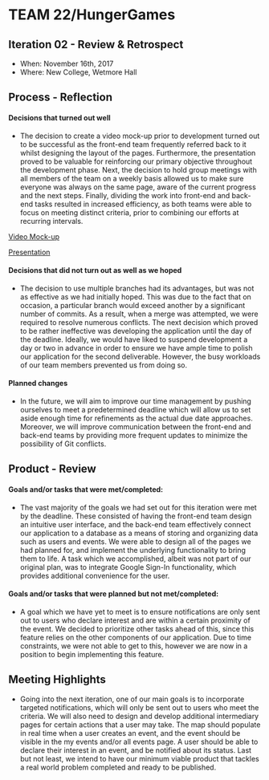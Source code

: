 # TEAM 22/HungerGames


## Iteration 02 - Review & Retrospect

 * When: November 16th, 2017
 * Where: New College, Wetmore Hall

## Process - Reflection

#### Decisions that turned out well
 
 * The decision to create a video mock-up prior to development turned out to be successful as the front-end team frequently referred back to it whilst designing the layout of the pages. Furthermore, the presentation proved to be valuable for reinforcing our primary objective throughout the development phase. Next, the decision to hold group meetings with all members of the team on a weekly basis allowed us to make sure everyone was always on the same page, aware of the current progress and the next steps. Finally, dividing the work into front-end and back-end tasks resulted in increased efficiency, as both teams were able to focus on meeting distinct criteria, prior to combining our efforts at recurring intervals. 
 
 [Video Mock-up](https://streamable.com/4q7hq)
 
 [Presentation](https://www.scribd.com/document/364547757/Hunger-Games-Presentation?secret_password=ettcw3JDUYFokb2kcBQH)

#### Decisions that did not turn out as well as we hoped

 * The decision to use multiple branches had its advantages, but was not as effective as we had initially hoped. This was due to the fact that on occasion, a particular branch would exceed another by a significant number of commits. As a result, when a merge was attempted, we were required to resolve numerous conflicts. The next decision which proved to be rather ineffective was developing the application until the day of the deadline. Ideally, we would have liked to suspend development a day or two in advance in order to ensure we have ample time to polish our application for the second deliverable. However, the busy workloads of our team members prevented us from doing so. 

#### Planned changes

 * In the future, we will aim to improve our time management by pushing ourselves to meet a predetermined deadline which will allow us to set aside enough time for refinements as the actual due date approaches. Moreover, we will improve communication between the front-end and back-end teams by providing more frequent updates to minimize the possibility of Git conflicts. 
 

## Product - Review

#### Goals and/or tasks that were met/completed:
 
 * The vast majority of the goals we had set out for this iteration were met by the deadline. These consisted of having the front-end team design an intuitive user interface, and the back-end team effectively connect our application to a database as a means of storing and organizing data such as users and events. We were able to design all of the pages we had planned for, and implement the underlying functionality to bring them to life. A task which we accomplished, albeit was not part of our original plan, was to integrate Google Sign-In functionality, which provides additional convenience for the user.
 
#### Goals and/or tasks that were planned but not met/completed:
   
 * A goal which we have yet to meet is to ensure notifications are only sent out to users who declare interest and are within a certain proximity of the event. We decided to prioritize other tasks ahead of this, since this feature relies on the other components of our application. Due to time constraints, we were not able to get to this, however we are now in a position to begin implementing this feature.

## Meeting Highlights
 
 * Going into the next iteration, one of our main goals is to incorporate targeted notifications, which will only be sent out to users who meet the criteria. We will also need to design and develop additional intermediary pages for certain actions that a user may take. The map should populate in real time when a user creates an event, and the event should be visible in the my events and/or all events page. A user should be able to declare their interest in an event, and be notified about its status. Last but not least, we intend to have our minimum viable product that tackles a real world problem completed and ready to be published.